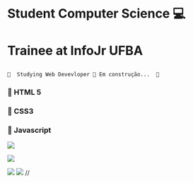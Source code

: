 # Student Computer Science &#128187;
# Trainee at InfoJr UFBA



## <h4 align="center"> 
	🚧  Studying Web Devevloper 🚀 Em construção...  🚧
</h4>

### 🚀 HTML 5 

### 🚀 CSS3

### 🚀 Javascript


<img src="https://github.com/pr2tik1/pr2tik1/blob/master/IMAGE-NAME">

[<img src="https://img.shields.io/badge/linkedin-%230077B5.svg?&style=for-the-badge&logo=linkedin&logoColor=white" />](https://www.linkedin.com/in/bruno-de-lucas-s-b8b246a1/)

[<img src = "https://img.shields.io/badge/facebook-%231877F2.svg?&style=for-the-badge&logo=facebook&logoColor=white">](https://www.facebook.com/delucasB/)
[<img src="https://img.shields.io/badge/WhatsApp-25D366?style=for-the-badge&logo=whatsapp&logoColor=white"/>](https://wa.me/5571981703123?text=Ol%C3%A1,%20vim%20pelo%20Github)
//<!--[<img src = "https://img.shields.io/badge/instagram-%23E4405F.svg?&style=for-the-badge&logo=instagram&logoColor=white">](https://www.instagram.com/@o_brunobarbosa/)-->
